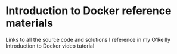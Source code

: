Introduction to Docker reference materials
==========================================

Links to all the source code and solutions I reference in my O'Reilly Introduction to Docker video tutorial
